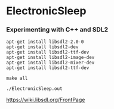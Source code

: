 # ElectronicSleep

### Experimenting with C++ and SDL2

```
apt-get install libsdl2-2.0-0
apt-get install libsdl2-dev
apt-get install libsdl2-ttf-dev
apt-get install libsdl2-image-dev
apt-get install libsdl2-mixer-dev
apt-get install libsdl2-ttf-dev

make all

./ElectronicSleep.out
```

https://wiki.libsdl.org/FrontPage
